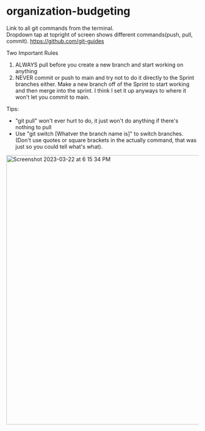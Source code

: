 # organization-budgeting

Link to all git commands from the terminal.  
Dropdown tap at topright of screen shows different commands(push, pull, commit).
https://github.com/git-guides

Two Important Rules
  1)  ALWAYS pull before you create a new branch and start working on anything
  2)  NEVER commit or push to main and try not to do it directly to the Sprint branches either.
      Make a new branch off of the Sprint to start working and then merge into the sprint.
      I think I set it up anyways to where it won't let you commit to main.

Tips: 
  - "git pull" won't ever hurt to do, it just won't do anything if there's nothing to pull
  - Use "git switch [Whatver the branch name is]" to switch branches. (Don't use quotes or square
    brackets in the actually command, that was just so you could tell what's what).
<img width="707" alt="Screenshot 2023-03-22 at 6 15 34 PM" src="https://user-images.githubusercontent.com/92462972/227059612-0d23a0e3-b973-458f-b081-977b11da5500.png">
